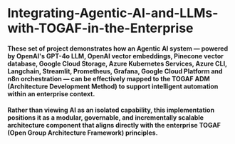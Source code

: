 # Integrating-Agentic-AI-and-LLMs-with-TOGAF-in-the-Enterprise

#### These set of project demonstrates how an Agentic AI system — powered by OpenAI's GPT-4o LLM, OpenAI vector embeddings, Pinecone vector database, Google Cloud Storage, Azure Kubernetes Services, Azure CLI, Langchain, Streamlit, Prometheus, Grafana, Google Cloud Platform and n8n orchestration — can be effectively mapped to the TOGAF ADM (Architecture Development Method) to support intelligent automation within an enterprise context. 

#### Rather than viewing AI as an isolated capability, this implementation positions it as a modular, governable, and incrementally scalable architecture component that aligns directly with the enterprise TOGAF (Open Group Architecture Framework) principles.
